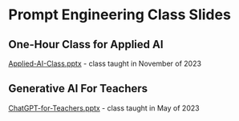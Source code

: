 # Prompt Engineering Class Slides

## One-Hour Class for Applied AI

[Applied-AI-Class.pptx](https://github.com/dmccreary/prompt-class/blob/main/slides/Applied-AI-Class.pptx) - class taught in November of 2023

## Generative AI For Teachers

[ChatGPT-for-Teachers.pptx](https://github.com/CoderDojoTC/chatgpt-for-teachers/blob/main/slides/ChatGPT-for-Teachers.pptx) - class taught in May of 2023

